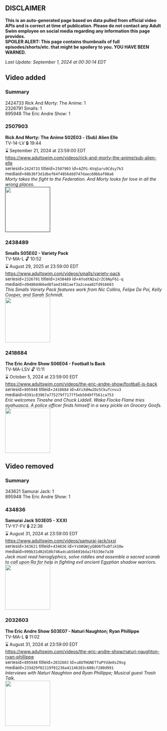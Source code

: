 ## DISCLAIMER
**This is an auto-generated page based on data pulled from official video APIs and is correct at time of publication. Please do not contact any Adult Swim employee on social media regarding any information this page provides.**  
**SPOILER ALERT: This page contains thumbnails of full episodes/shorts/etc. that might be spoilery to you. YOU HAVE BEEN WARNED.**  

_Last Update: September 1, 2024 at 00:30:14 EDT_
## Video added
### Summary
2424733 Rick And Morty: The Anime: 1  
2326791 Smalls: 1  
895948 The Eric Andre Show: 1  
### 2507903
**Rick And Morty: The Anime S02E03 - (Sub) Alien Elle**  
TV-14-LV 🔒 19:44  
⌛ September 21, 2024 at 23:59:00 EDT  
https://www.adultswim.com/videos/rick-and-morty-the-anime/sub-alien-elle  
seriesid=`2424733` titleid=`2507903` id=`AZFG-6VqSaru9Cdsy7k3` mediaid=`60b30f3d1dbef64f4856ddd747daec60bbaf08a6`  
_Morty takes the fight to the Federation. And Morty looks for love in all the wrong places._  
<a href=""><img src="" height="144px" /></a>
### 2438489
**Smalls S05E02 - Variety Pack**  
TV-MA-L 🔓 10:52  
⌛ August 29, 2025 at 23:59:00 EDT  
https://www.adultswim.com/videos/smalls/variety-pack  
seriesid=`2326791` titleid=`2438489` id=`AYodtN2a2rZC6NyF61-q` mediaid=`d9480dd66ed8faed3481aef3a2ceaa02fd916603`  
_This Smalls Variety Pack features work from Nic Collins, Felipe De Poi, Kelly Cooper, and Sarah Schmidt._  
<a href="https://media.cdn.adultswim.com/uploads/20230822/thumbnails/2_238221133351-502-VarietyPack.jpg"><img src="https://media.cdn.adultswim.com/uploads/20230822/thumbnails/2_238221133351-502-VarietyPack.jpg" height="144px" /></a>
### 2418684
**The Eric Andre Show S06E04 - Football Is Back**  
TV-MA-LSV 🔓 11:11  
⌛ October 5, 2024 at 23:59:00 EDT  
https://www.adultswim.com/videos/the-eric-andre-show/football-is-back  
seriesid=`895948` titleid=`2418684` id=`AYiXdHw2Oz5CkuTcnvu3` mediaid=`0391c83967a775279f7177f5eb5049ff561ca753`  
_Eric welcomes Tinashe and Chuck Liddell. Waka Flocka Flame tries ayahuasca. A police officer finds himself in a sexy pickle on Grocery Goofs._  
<a href="https://media.cdn.adultswim.com/uploads/20230607/thumbnails/2_2367162352-TheEricAndreShow604Still002tiny.png"><img src="https://media.cdn.adultswim.com/uploads/20230607/thumbnails/2_2367162352-TheEricAndreShow604Still002tiny.png" height="144px" /></a>
## Video removed
### Summary
343621 Samurai Jack: 1  
895948 The Eric Andre Show: 1  
### 434836
**Samurai Jack S03E05 - XXXI**  
TV-Y7-FV 🔒 22:38  
⌛ August 31, 2024 at 23:59:00 EDT  
https://www.adultswim.com/videos/samurai-jack/xxxi  
seriesid=`343621` titleid=`434836` id=`YsO8GWjyQ8O6f5uDfikSOw` mediaid=`099b31d02d10b746adcab5b6916da1f6336e7a30`  
_Jack must read hieroglyphics, solve riddles and assemble a sacred scarab to call upon Ra for help in fighting evil ancient Egyptian shadow warriors._  
<a href="https://media.cdn.adultswim.com/uploads/20200407/thumbnails/2_2047141492-samjack_031.jpg"><img src="https://media.cdn.adultswim.com/uploads/20200407/thumbnails/2_2047141492-samjack_031.jpg" height="144px" /></a>
### 2032603
**The Eric Andre Show S03E07 - Naturi Naughton; Ryan Phillippe**  
TV-MA-L 🔒 11:02  
⌛ August 31, 2024 at 23:59:00 EDT  
https://www.adultswim.com/videos/the-eric-andre-show/naturi-naughton-ryan-phillippe  
seriesid=`895948` titleid=`2032603` id=`u8UTHGNETfaPYUdeOsZ9sg` mediaid=`233d29f02119f01236a41146383c608cf280d991`  
_Interviews with Naturi Naughton and Ryan Phillippe; Musical guest Trash Talk._  
<a href="https://media.cdn.adultswim.com/uploads/20200304/thumbnails/2_20341617101-ericandre_027_dup-20141204.jpg"><img src="https://media.cdn.adultswim.com/uploads/20200304/thumbnails/2_20341617101-ericandre_027_dup-20141204.jpg" height="144px" /></a>
